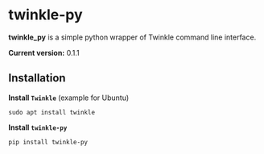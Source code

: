 # twinkle-py

**twinkle_py** is a simple python wrapper of
Twinkle command line interface.

**Current version:** 0.1.1

## Installation
**Install `Twinkle`** (example for Ubuntu)
```shell script
sudo apt install twinkle
```
**Install `twinkle-py`**
```shell script
pip install twinkle-py
```
